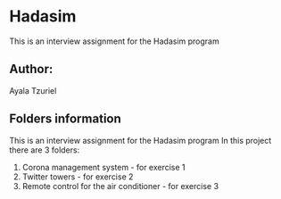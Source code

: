 # Hadasim
 
This is an interview assignment for the Hadasim program

## Author:

Ayala Tzuriel

## Folders information

This is an interview assignment for the Hadasim program
In this project there are 3 folders:
1. Corona management system - for exercise 1
2. Twitter towers - for exercise 2
3. Remote control for the air conditioner - for exercise 3
